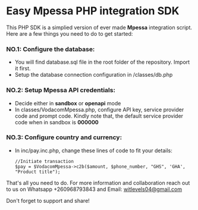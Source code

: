 # Easy **Mpessa PHP** integration SDK

This PHP SDK is a simplied version of ever made **Mpessa** integration script. Here are a few things you need to do to get started:

### NO.1: Configure the database:
- You will find database.sql file in the root folder of the repository. Import it first.
- Setup the database connection configuration in /classes/db.php

### NO.2: Setup Mpessa API credentials:
- Decide either in **sandbox** or **openapi** mode
- In classes/VodacomMpessa.php, configure API key, service provider code and prompt code.
  Kindly note that, the default service provider code when in sandbox is **000000**

### NO.3: Configure country and currency:
- In inc/pay.inc.php, change these lines of code to fit your details:
   ```
   //Initiate transaction
   $pay = $VodacomMpessa->c2b($amount, $phone_number, "GHS", 'GHA', "Product title");
   ```


That's all you need to do. For more information and collaboration reach out to us on Whatsapp +260968793843 and Email: witlevels04@gmail.com

Don't forget to support and share!



